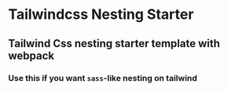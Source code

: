 # Tailwindcss Nesting Starter  

## Tailwind Css nesting starter template with webpack  

### Use this if you want `sass`-like nesting on tailwind
